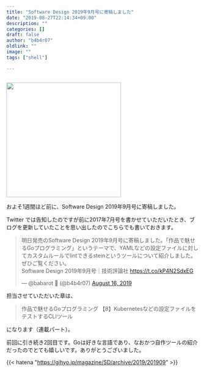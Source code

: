 ```yaml
---
title: "Software Design 2019年9月号に寄稿しました"
date: "2019-08-27T22:14:34+09:00"
description: ""
categories: []
draft: false
author: "b4b4r07"
oldlink: ""
image: ""
tags: ["shell"]

---
```


[![]()]()

<a href="https://gihyo.jp/magazine/SD/archive/2019/201909"><img src="http://image.gihyo.co.jp/assets/images/cover/2019/641909.jpg" width="300"></a>

およそ1週間ほど前に、Software Design 2019年9月号に寄稿しました。

Twitter では告知したのですが前に2017年7月号を書かせていただいたとき、ブログを更新していたことを思い出したのでこちらでも書いておきます。

<blockquote class="twitter-tweet"><p lang="ja" dir="ltr">明日発売のSoftware Design 2019年9月号に寄稿しました。「作品で魅せるGoプログラミング」というテーマで、YAMLなどの設定ファイルに対してカスタムルールでlintできるsteinというツールについて紹介しました。ぜひご覧ください。<br>Software Design 2019年9月号｜技術評論社 <a href="https://t.co/kP4N2SdxEG">https://t.co/kP4N2SdxEG</a></p>&mdash; @babarot 🌉 (@b4b4r07) <a href="https://twitter.com/b4b4r07/status/1162304547286482944?ref_src=twsrc%5Etfw">August 16, 2019</a></blockquote> <script async src="https://platform.twitter.com/widgets.js" charset="utf-8"></script>
担当させていただいた章は、

>作品で魅せるGoプログラミング
>【8】Kubernetesなどの設定ファイルをテストするCLIツール

になります（連載パート）。

前回に引き続き2回目です。Goは好きな言語であり、なおかつ自作ツールの紹介だったのでとても嬉しいです。ありがとうございました。


{{< hatena "https://gihyo.jp/magazine/SD/archive/2019/201909" >}}
